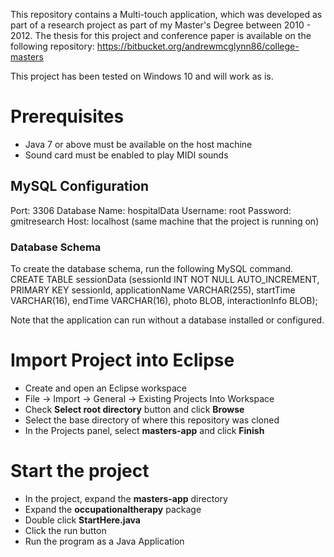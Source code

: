 This repository contains a Multi-touch application, which was developed as part of a research project as part of my Master's Degree between 2010 - 2012. 
The thesis for this project and conference paper is available on the following repository:
https://bitbucket.org/andrewmcglynn86/college-masters

This project has been tested on Windows 10 and will work as is. 

# Prerequisites
* Java 7 or above must be available on the host machine
* Sound card must be enabled to play MIDI sounds

## MySQL Configuration
Port: 3306
Database Name: hospitalData
Username: root
Password: gmitresearch
Host: localhost (same machine that the project is running on)

### Database Schema
To create the database schema, run the following MySQL command.
CREATE TABLE sessionData (sessionId INT NOT NULL AUTO_INCREMENT, PRIMARY KEY sessionId, applicationName VARCHAR(255), startTime VARCHAR(16), endTime VARCHAR(16), photo BLOB, interactionInfo BLOB);

Note that the application can run without a database installed or configured.

# Import Project into Eclipse
* Create and open an Eclipse workspace
* File -> Import -> General -> Existing Projects Into Workspace
* Check **Select root directory** button and click **Browse**
* Select the base directory of where this repository was cloned
* In the Projects panel, select **masters-app** and click **Finish**

# Start the project
* In the project, expand the **masters-app** directory
* Expand the **occupationaltherapy** package
* Double click **StartHere.java**
* Click the run button
* Run the program as a Java Application

